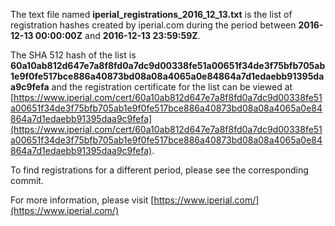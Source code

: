 The text file named **iperial_registrations_2016_12_13.txt** is the list of registration hashes created by iperial.com during the period between **2016-12-13 00:00:00Z** and **2016-12-13 23:59:59Z**.

The SHA 512 hash of the list is **60a10ab812d647e7a8f8fd0a7dc9d00338fe51a00651f34de3f75bfb705ab1e9f0fe517bce886a40873bd08a08a4065a0e84864a7d1edaebb91395daa9c9fefa** and the registration certificate for the list can be viewed at [https://www.iperial.com/cert/60a10ab812d647e7a8f8fd0a7dc9d00338fe51a00651f34de3f75bfb705ab1e9f0fe517bce886a40873bd08a08a4065a0e84864a7d1edaebb91395daa9c9fefa](https://www.iperial.com/cert/60a10ab812d647e7a8f8fd0a7dc9d00338fe51a00651f34de3f75bfb705ab1e9f0fe517bce886a40873bd08a08a4065a0e84864a7d1edaebb91395daa9c9fefa).

To find registrations for a different period, please see the corresponding commit.

For more information, please visit [https://www.iperial.com/](https://www.iperial.com/)
